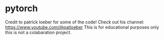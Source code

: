 # pytorch
Credit to patrick loeber for some of the code! Check out his channel: https://www.youtube.com/@patloeber
This is for educational purposes only this is not a colabaration project.
